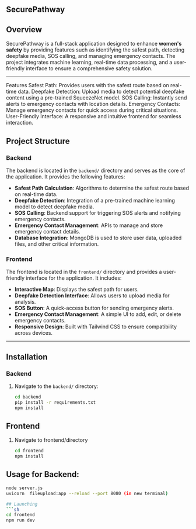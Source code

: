 ## SecurePathway

## Overview
SecurePathway is a full-stack application designed to enhance **women's safety** by providing features such as identifying the safest path, detecting deepfake media, SOS calling, and managing emergency contacts. The project integrates machine learning, real-time data processing, and a user-friendly interface to ensure a comprehensive safety solution.

---
Features
Safest Path: Provides users with the safest route based on real-time data.
Deepfake Detection: Upload media to detect potential deepfake content using a pre-trained SqueezeNet model.
SOS Calling: Instantly send alerts to emergency contacts with location details.
Emergency Contacts: Manage emergency contacts for quick access during critical situations.
User-Friendly Interface: A responsive and intuitive frontend for seamless interaction.


## Project Structure

### Backend
The backend is located in the `backend/` directory and serves as the core of the application. It provides the following features:
- **Safest Path Calculation**: Algorithms to determine the safest route based on real-time data.
- **Deepfake Detection**: Integration of a pre-trained machine learning model to detect deepfake media.
- **SOS Calling**: Backend support for triggering SOS alerts and notifying emergency contacts.
- **Emergency Contact Management**: APIs to manage and store emergency contact details.
- **Database Integration**: MongoDB is used to store user data, uploaded files, and other critical information.

### Frontend
The frontend is located in the `frontend/` directory and provides a user-friendly interface for the application. It includes:
- **Interactive Map**: Displays the safest path for users.
- **Deepfake Detection Interface**: Allows users to upload media for analysis.
- **SOS Button**: A quick-access button for sending emergency alerts.
- **Emergency Contact Management**: A simple UI to add, edit, or delete emergency contacts.
- **Responsive Design**: Built with Tailwind CSS to ensure compatibility across devices.

---

## Installation

### Backend
1. Navigate to the `backend/` directory:
   ```sh
   cd backend
   pip install -r requirements.txt
   npm install

## Frontend
1. Navigate to frontend/directory
    ```sh
    cd frontend
    npm install

## Usage for Backend:
```sh
node server.js 
uvicorn  fileupload:app --reload --port 8080 (in new terminal)

## Launching
```sh
cd frontend
npm run dev
